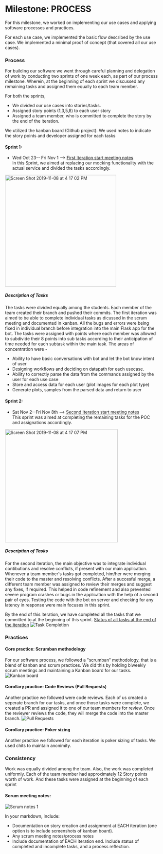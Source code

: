 # Milestone: PROCESS

For this milestone, we worked on implementing our use cases and applying software processes and practices.

For each use case, we implemented the basic flow described by the use case. We implemented a minimal proof of concept (that covered all our use cases).

### Process
For building our software we went through careful planning and delegation of work by conducting two sprints of one week each, as part of our process milestone. Wherein, at the beginning of each sprint we discussed any remaining tasks and assigned them equally to each team member.

For both the sprints,
* We divided our use cases into stories/tasks. 
* Assigned story points (1,3,5,8) to each user story
* Assigned a team member, who is committed to complete the story by the end of the iteration.

We utilized the kanban board (Github project). We used notes to indicate the story points and developer assigned for each tasks

#### Sprint 1:
* Wed Oct 23-- Fri Nov 1 --> [First Iteration start meeting notes](https://github.ncsu.edu/csc510-fall2019/CSC510-22/projects/1#column-3515) <br/>
In this Sprint, we aimed at replacing our mocking functionality with the actual service and divided the tasks accordingly. 

<img width="365" alt="Screen Shot 2019-11-08 at 4 17 02 PM" src="https://media.github.ncsu.edu/user/13256/files/5a57f680-0243-11ea-9162-0e3986f47f90">

##### Description of Tasks
The tasks were divided equally among the students. Each member of the team created their branch and pushed their commits. The first iteration was aimed to be able to complete individual tasks as dicussed in the scrum meeting and documented in kanban. All the bugs and errors were being fixed in individual branch before integration into the main Flask app for the bot. The tasks were assigned with points where each member was allowed to subdivide their 8 points into sub tasks according to their anticipation of time needed for each subtask within the main task. The areas of concentration were - 
* Ability to have basic conversations with bot and let the bot know intent of user
* Designing workflows and deciding on datapath for each usecase.
* Ability to correctly parse the data from the commands assigned by the user for each use case
* Store and access data for each user (plot images for each plot type)
* Generate plots, samples from the parsed data and return to user

#### Sprint 2:
* Sat Nov 2--Fri Nov 8th --> [Second Iteration start meeting notes](https://github.ncsu.edu/csc510-fall2019/CSC510-22/projects/1#column-3598) <br/>
This sprint was aimed at completing the remaining tasks for the POC and assignations accordingly.

<img width="370" alt="Screen Shot 2019-11-08 at 4 17 07 PM" src="https://media.github.ncsu.edu/user/13256/files/6774e580-0243-11ea-9753-1e7451ea3005">

##### Description of Tasks
For the second iteration, the main objective was to integrate individual contibutions and resolve conflicts, if present with our main application. Whenever a team member's tasks got completed, him/her were merging their code to the master and resolving conflicts. After a succesful merge, a different team member was assigned to review their merges and suggest any fixes, if required. This helped in code refinement and also prevented severe program crashes or bugs in the application with the help of a second pair of eyes. 
Testing the code with the bot on server and checking for any latency in response were main focuses in this sprint.

By the end of this iteration, we have completed all the tasks that we committed to at the beginning of this sprint. 
[Status of all tasks at the end of the iteration](https://github.ncsu.edu/csc510-fall2019/CSC510-22/projects/1#column-3598)
![Task Completion](https://media.github.ncsu.edu/user/13110/files/ac087d00-0253-11ea-8633-8dc962550dc8)

### Practices

#### Core practice: Scrumban methodology
For our software process, we followed a "scrumban" methodology, that is a blend of kanban and scrum practices.
We did this by holding biweekly scrum meetings and maintaining a Kanban board for our tasks.
![Kanban board](https://media.github.ncsu.edu/user/10383/files/490ceb00-023f-11ea-862f-0e6fd21d335c)

#### Corollary practice: Code Reviews (Pull Requests)
Another practice we followed were code reviews. Each of us created a seperate branch for our tasks, and once those tasks were complete, we created a PR and assigned it to one of our team members for review. Once the reviewer reviews the code, they will merge the code into the master branch.
![Pull Requests](https://media.github.ncsu.edu/user/10383/files/1bc03d00-023f-11ea-9b2f-48770d2a05dc)

#### Corollary practice: Poker sizing
Another practice we followed for each iteration is poker sizing of tasks. We used chits to maintain anonimity.

### Consistency

Work was equally divided among the team. Also, the work was completed uniformly.
Each of the team member had approximately 12 Story points worth of work.
And these tasks were assigned at the beginning of each sprint


#### Scrum meeting notes:
![Scrum notes 1](https://media.github.ncsu.edu/user/10383/files/a9e8f300-0240-11ea-9752-10949b34b05e)



In your markdown, include:

* Documentation on story creation and assignment at EACH iteration (one option is to include screenshots of kanban board).
* Any scrum meeting notes/process notes
* Include documentation of EACH iteration end. Include status of completed and incomplete tasks, and a process reflection.
